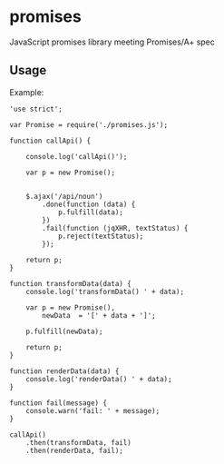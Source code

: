 # promises

JavaScript promises library meeting Promises/A+ spec

## Usage

Example:


    'use strict';

    var Promise = require('./promises.js');

    function callApi() {

        console.log('callApi()');

        var p = new Promise();


        $.ajax('/api/noun')
            .done(function (data) {
                p.fulfill(data);
            })
            .fail(function (jqXHR, textStatus) {
                p.reject(textStatus);
            });

        return p;
    }

    function transformData(data) {
        console.log('transformData() ' + data);

        var p = new Promise(),
            newData  = '[' + data + ']';

        p.fulfill(newData);

        return p;
    }

    function renderData(data) {
        console.log('renderData() ' + data);
    }

    function fail(message) {
        console.warn('fail: ' + message);
    }

    callApi()
        .then(transformData, fail)
        .then(renderData, fail);
